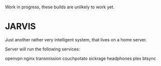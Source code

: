 Work in progress, these builds are unlikely to work yet.

# JARVIS
Just another rather very intelligent system, that lives on a home server.

Server will run the following services:

openvpn
nginx
transmission
couchpotato
sickrage
headphones
plex
btsync
